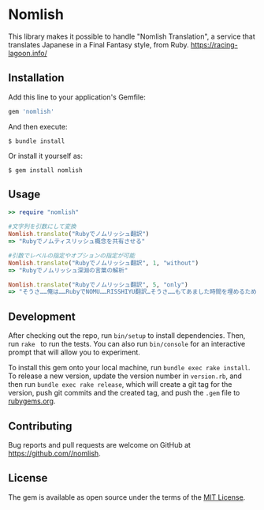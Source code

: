 # Nomlish

This library makes it possible to handle "Nomlish Translation", a service that translates Japanese in a Final Fantasy style, from Ruby.
https://racing-lagoon.info/

## Installation

Add this line to your application's Gemfile:

```ruby
gem 'nomlish'
```

And then execute:

    $ bundle install

Or install it yourself as:

    $ gem install nomlish

## Usage
```ruby
>> require "nomlish"
```

```ruby
#文字列を引数にして変換
Nomlish.translate("Rubyでノムリッシュ翻訳")
=> "Rubyでノムティスリッシュ概念を共有させる"

#引数でレベルの指定やオプションの指定が可能
Nomlish.translate("Rubyでノムリッシュ翻訳", 1, "without")
=> "Rubyでノムリッシュ深淵の言葉の解析"

Nomlish.translate("Rubyでノムリッシュ翻訳", 5, "only")
=> "そうさ……俺は……RubyでNOMU……RISSHIYU翻訳…そうさ……もてあました時間を埋めるために来てるのは俺ひとりだけ…みたいだった…"
```
## Development

After checking out the repo, run `bin/setup` to install dependencies. Then, run `rake ` to run the tests. You can also run `bin/console` for an interactive prompt that will allow you to experiment.

To install this gem onto your local machine, run `bundle exec rake install`. To release a new version, update the version number in `version.rb`, and then run `bundle exec rake release`, which will create a git tag for the version, push git commits and the created tag, and push the `.gem` file to [rubygems.org](https://rubygems.org).

## Contributing

Bug reports and pull requests are welcome on GitHub at https://github.com//nomlish.

## License

The gem is available as open source under the terms of the [MIT License](https://opensource.org/licenses/MIT).
